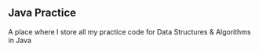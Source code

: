  ## Java Practice 
 A place where I store all my practice code for Data Structures & Algorithms in Java
 
